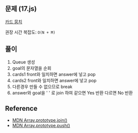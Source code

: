 ## 문제 (17.js)

[카드 뭉치](https://school.programmers.co.kr/learn/courses/30/lessons/159994)

권장 시간 복잡도: `O(N + M)`

## 풀이

1. Queue 생성
2. goal의 문자열을 순회
3. cards1 front와 일치하면 answer에 넣고 pop
4. cards2 front와 일치하면 answer에 넣고 pop
5. 다른경우 만들 수 없으므로 break
6. answer와 goal을 ' ' 로 join 하여 같으면 Yes 반환 다르면 No 반환

## Reference

- [MDN Array.prototype.join()](https://developer.mozilla.org/en-US/docs/Web/JavaScript/Reference/Global_Objects/Array/join)
- [MDN Array.prototype.push()](https://developer.mozilla.org/en-US/docs/Web/JavaScript/Reference/Global_Objects/Array/push)

